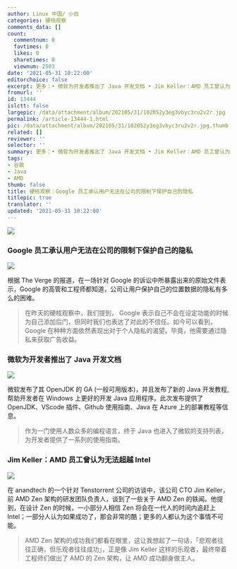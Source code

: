 ```yaml
---
author: Linux 中国/ 小白
categories: 硬核观察
comments_data: []
count:
  commentnum: 0
  favtimes: 0
  likes: 0
  sharetimes: 0
  viewnum: 2503
date: '2021-05-31 10:22:00'
editorchoice: false
excerpt: 更多：• 微软为开发者推出了 Java 开发文档 • Jim Keller：AMD 员工曾认为无法超越 Intel
fromurl: ''
id: 13444
islctt: false
largepic: /data/attachment/album/202105/31/102052y3eg3vbyc3ru2v2r.jpg
permalink: /article-13444-1.html
pic: /data/attachment/album/202105/31/102052y3eg3vbyc3ru2v2r.jpg.thumb.jpg
related: []
reviewer: ''
selector: ''
summary: 更多：• 微软为开发者推出了 Java 开发文档 • Jim Keller：AMD 员工曾认为无法超越 Intel
tags:
- 谷歌
- Java
- AMD
thumb: false
title: 硬核观察｜Google 员工承认用户无法在公司的限制下保护自己的隐私
titlepic: true
translator: ''
updated: '2021-05-31 10:22:00'
---
```


![](/data/attachment/album/202105/31/102052y3eg3vbyc3ru2v2r.jpg)


### Google 员工承认用户无法在公司的限制下保护自己的隐私


![](/data/attachment/album/202105/31/102110l866byl0qb8l28y8.jpg)


根据 The Verge 的报道，在一场针对 Google 的诉讼中所暴露出来的原始文件表示，Google 的高管和工程师都知道，公司让用户保护自己的位置数据的隐私有多么的困难。



> 
> 在昨天的硬核观察中，我们提到， Google 表示自己不会在设定功能的时候为自己添加后门，但同时我们也表达了对此的不信任。如今可以看到，Google 在种种方面依然表现出对于个人隐私的渴望。毕竟，他需要通过隐私来获取广告收益。
> 
> 
> 


### 微软为开发者推出了 Java 开发文档


![](/data/attachment/album/202105/31/102208xahuuhasdhnsdauz.jpg)


微软发布了其 OpenJDK 的 GA (一般可用版本)，并且发布了新的 Java 开发教程,帮助开发者在 Windows 上更好的开发 Java 应用程序。此次发布提供了 OpenJDK、VScode 插件、Github 使用指南、Java 在 Azure 上的部署教程等信息。



> 
> 作为一门使用人数众多的编程语言，终于 Java 也进入了微软的支持列表，为开发者提供了一系列的使用指南。
> 
> 
> 


### Jim Keller：AMD 员工曾认为无法超越 Intel


![](/data/attachment/album/202105/31/102150lyfygf7fn2b5n7qf.jpg)


在 anandtech 的一个针对 Tenstorrent 公司的访谈中，该公司 CTO Jim Keller，前 AMD Zen 架构的研发团队负责人，谈到了一些关于 AMD Zen 的轶闻。他提到，在设计 Zen 的时候，一小部分人相信 Zen 将会在一代人的时间内追赶上 Intel；一部分人认为如果成功了，那会非常的酷；更多的人都认为这个事情不可能。



> 
> AMD Zen 架构的成功我们都看在眼里，这让我想起了一句话，「悲观者往往正确，但乐观者往往成功」，正是像 Jim Keller 这样的乐观者，最终带着工程师们做出了 AMD 的 Zen 架构，让 AMD 成功翻身做主人。
> 
> 
>